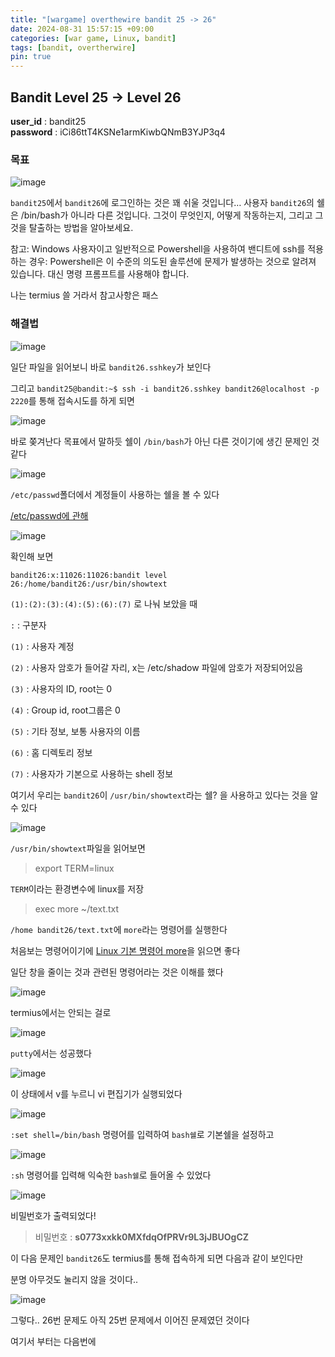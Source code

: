 ```yaml
---
title: "[wargame] overthewire bandit 25 -> 26"
date: 2024-08-31 15:57:15 +09:00
categories: [war game, Linux, bandit]
tags: [bandit, overtherwire]
pin: true
---
```


## Bandit Level 25 -> Level 26

**user_id** : bandit25<br/>
**password** : iCi86ttT4KSNe1armKiwbQNmB3YJP3q4


### 목표

![image](https://github.com/user-attachments/assets/88d2184c-f33a-4324-b756-d805e5870f12)

`bandit25`에서 `bandit26`에 로그인하는 것은 꽤 쉬울 것입니다… 사용자 `bandit26`의 쉘은 /bin/bash가 아니라 다른 것입니다. 그것이 무엇인지, 어떻게 작동하는지, 그리고 그것을 탈출하는 방법을 알아보세요.

참고: Windows 사용자이고 일반적으로 Powershell을 사용하여 밴디트에 ssh를 적용하는 경우: Powershell은 이 수준의 의도된 솔루션에 문제가 발생하는 것으로 알려져 있습니다. 대신 명령 프롬프트를 사용해야 합니다.

나는 termius 쓸 거라서 참고사항은 패스

### 해결법

![image](https://github.com/user-attachments/assets/5f84f8cc-f20a-46c0-b934-40e276ee2dec)

일단 파일을 읽어보니 바로 `bandit26.sshkey`가 보인다

그리고 `bandit25@bandit:~$ ssh -i bandit26.sshkey bandit26@localhost -p 2220`를 통해 접속시도를 하게 되면

![image](https://github.com/user-attachments/assets/59321c9b-c6e8-4524-a62c-82b443f0d85a)

바로 쫒겨난다 목표에서 말하듯 쉘이 `/bin/bash`가 아닌 다른 것이기에 생긴 문제인 것 같다

![image](https://github.com/user-attachments/assets/81db3c03-0cb4-49ae-b879-7bcb5c020f0c)

`/etc/passwd`폴더에서 계정들이 사용하는 쉘을 볼 수 있다

[/etc/passwd에 관해](https://feccle.tistory.com/32)

![image](https://github.com/user-attachments/assets/2c44fac9-54bd-429a-ba54-ae3aaabe6f7e)

확인해 보면

`bandit26:x:11026:11026:bandit level 26:/home/bandit26:/usr/bin/showtext`

`(1):(2):(3):(4):(5):(6):(7)` 로 나눠 보았을 때

`:` : 구분자

`(1)` : 사용자 계정

`(2)` : 사용자 암호가 들어갈 자리, x는 /etc/shadow 파일에 암호가 저장되어있음

`(3)` : 사용자의 ID, root는 0

`(4)` : Group id, root그룹은 0

`(5)` : 기타 정보, 보통 사용자의 이름

`(6)` : 홈 디렉토리 정보

`(7)` : 사용자가 기본으로 사용하는 shell 정보

여기서 우리는 `bandit26`이 `/usr/bin/showtext`라는 쉘? 을 사용하고 있다는 것을 알 수 있다

![image](https://github.com/user-attachments/assets/10482587-19b3-4cde-a5b4-57cc43a54deb)

`/usr/bin/showtext`파일을 읽어보면 

> export TERM=linux

`TERM`이라는 환경변수에 linux를 저장

> exec more ~/text.txt

`/home bandit26/text.txt`에 `more`라는 명령어를 실행한다

처음보는 명령어이기에 [Linux 기본 명령어 more](https://incodom.kr/Linux/%EA%B8%B0%EB%B3%B8%EB%AA%85%EB%A0%B9%EC%96%B4/more)을 읽으면 좋다

일단 창을 줄이는 것과 관련된 명령어라는 것은 이해를 했다

![image](https://github.com/user-attachments/assets/42d234f7-dcfc-4118-a018-f866848aabb1)

termius에서는 안되는 걸로

![image](https://github.com/user-attachments/assets/ac91b62c-37a3-49c3-9184-5b4b0092c687)

`putty`에서는 성공했다

![image](https://github.com/user-attachments/assets/8903b7b5-5d7e-4bbd-8fdf-94cf350a15a4)

이 상태에서 v를 누르니 vi 편집기가 실행되었다

![image](https://github.com/user-attachments/assets/11d653e3-cbf4-41cc-9725-6aa4493d1acd)

`:set shell=/bin/bash` 명령어를 입력하여 `bash쉘`로 기본쉘을 설정하고

![image](https://github.com/user-attachments/assets/4c86a5c7-4f2b-42ec-a63d-c328b0440c96)

`:sh` 명령어를 입력해 익숙한 `bash쉘`로 들어올 수 있었다

![image](https://github.com/user-attachments/assets/1f894a43-72e2-4789-ac8c-da8258bf5899)

비밀번호가 출력되었다!

> 비밀번호 : **s0773xxkk0MXfdqOfPRVr9L3jJBUOgCZ**

이 다음 문제인 `bandit26`도 termius를 통해 접속하게 되면  다음과 같이 보인다만

분명 아무것도 눌리지 않을 것이다..

![image](https://github.com/user-attachments/assets/4490423e-f718-4128-89d6-599fa7bc4240)

그렇다.. 26번 문제도 아직 25번 문제에서 이어진 문제였던 것이다

여기서 부터는 다음번에